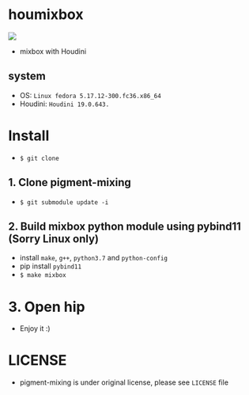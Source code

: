 # houmixbox
![](https://i.gyazo.com/2f007f22d29dc7327f9cf3a31ada63f7.gif)  

- mixbox with Houdini

## system
- OS: `Linux fedora 5.17.12-300.fc36.x86_64`
- Houdini: `Houdini 19.0.643.`

# Install
- `$ git clone `

## 1. Clone pigment-mixing
- `$ git submodule update -i`

## 2. Build mixbox python module using pybind11 (Sorry Linux only)
- install `make`, `g++`, `python3.7` and `python-config`
- pip install `pybind11`
- `$ make mixbox`

# 3. Open hip
- Enjoy it :)

# LICENSE
- pigment-mixing is under original license, please see `LICENSE` file